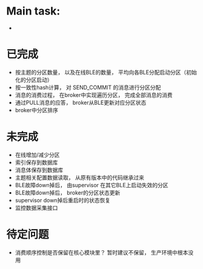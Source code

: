 
# Main task: #

* 


# 已完成 #

* 按主题的分区数量， 以及在线BLE的数量， 平均向各BLE分配启动分区（初始化的分区启动）
* 按一致性hash计算， 对 SEND_COMMIT 的消息进行分区分配
* 消息的消费过程， 在broker中实现遍历分区， 完成全部消息的消费
* 通过PULL消息的应答， broker从BLE更新对应分区状态
* broker中分区排序


# 未完成 #

* 在线增加/减少分区
* 索引保存到数据库
* 消息体保存到数据库
* 主题相关配置数据读取， 从原有版本中的代码继承过来
* BLE故障down掉后， 由supervisor 在其它BLE上启动失效的分区
* BLE故障down掉后， broker的分区状态更新
* supervisor down掉后重启时的状态恢复
* 监控数据采集接口


# 待定问题 #

* 消费顺序控制是否保留在核心模块里？ 暂时建议不保留， 生产环境中根本没用
